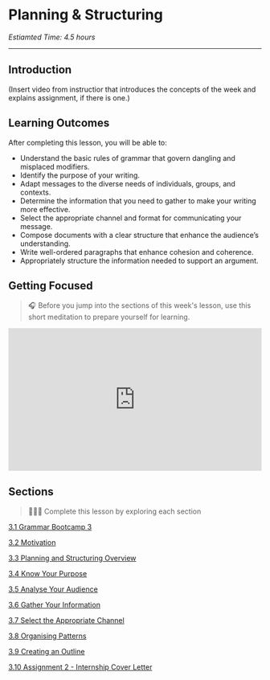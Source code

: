 # Planning & Structuring
*Estiamted Time: 4.5 hours*

---
## Introduction
(Insert video from instructior that introduces the concepts of the week and explains assignment, if there is one.)

## Learning Outcomes

After completing this lesson, you will be able to:
- Understand the basic rules of grammar that govern dangling and misplaced modifiers.
- Identify the purpose of your writing.
- Adapt messages to the diverse needs of individuals, groups, and contexts.
- Determine the information that you need to gather to make your writing more effective.
- Select the appropriate channel and format for communicating your message.
- Compose documents with a clear structure that enhance the audience’s understanding.
- Write well-ordered paragraphs that enhance cohesion and coherence.
- Appropriately structure the information needed to support an argument.


## Getting Focused

>🎧 Before you jump into the sections of this week's lesson, use this short meditation to prepare yourself for learning. 

<div style="position: relative; padding-bottom: 56.25%; height: 0;"><iframe src="https://www.youtube.com/embed/LAFhiiDfii0" title="YouTube video player" frameborder="0" allow="accelerometer; autoplay; clipboard-write; encrypted-media; gyroscope; picture-in-picture" allowfullscreen style="position: absolute; top: 0; left: 0; width: 100%; height: 100%;"></iframe></div>

## Sections

> 👩🏿‍🏫 Complete this lesson by exploring each section

[3.1 Grammar Bootcamp 3](/communicating-for-success/planning-structuring/grammar-bootcamp-3.md)

[3.2 Motivation](/communicating-for-success/planning-structuring/motivation.md)

[3.3 Planning and Structuring Overview](/communicating-for-success/planning-structuring/planning-structuring-overview.md)

[3.4 Know Your Purpose](/communicating-for-success/planning-structuring/know-your-purpose.md)

[3.5 Analyse Your Audience](/communicating-for-success/planning-structuring/analyse-your-audience.md)

[3.6 Gather Your Information](/communicating-for-success/planning-structuring/gather-your-information.md)

[3.7 Select the Appropriate Channel](/communicating-for-success/planning-structuring/select-the-appropriate-channel.md)

[3.8 Organising Patterns](/communicating-for-success/planning-structuring/organising-patterns.md)

[3.9 Creating an Outline](/communicating-for-success/planning-structuring/creating-an-outline.md)

[3.10 Assignment 2 - Internship Cover Letter](/communicating-for-success/planning-structuring/assignment-2-internship-cover-letter.md)
